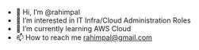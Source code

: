 - 👋 Hi, I’m @rahimpal
- 👀 I’m interested in IT Infra/Cloud Administration Roles
- 🌱 I’m currently learning  AWS Cloud
- 📫 How to reach me rahimpal@gmail.com

<!---
rahimpal/rahimpal is a ✨ special ✨ repository because its `README.md` (this file) appears on your GitHub profile.
You can click the Preview link to take a look at your changes.
--->
